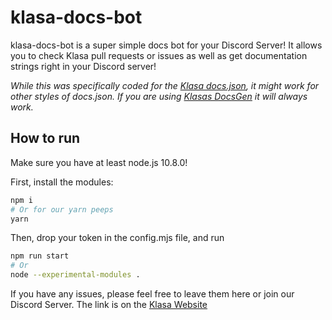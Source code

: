 # klasa-docs-bot

klasa-docs-bot is a super simple docs bot for your Discord Server! It allows you to check Klasa pull requests or issues as well as get documentation strings right in your Discord server!

*While this was specifically coded for the [Klasa docs.json](https://github.com/dirigeants/klasa/tree/docs), it might work for other styles of docs.json. If you are using [Klasas DocsGen](https://github.com/dirigeants/docsgen) it will always work.*

## How to run

Make sure you have at least node.js 10.8.0!

First, install the modules:

```bash
npm i
# Or for our yarn peeps
yarn
```

Then, drop your token in the config.mjs file, and run

```bash
npm run start
# Or
node --experimental-modules .
```

If you have any issues, please feel free to leave them here or join our Discord Server. The link is on the [Klasa Website](https://klasa.js.org)
